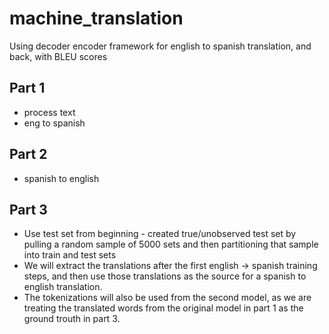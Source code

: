 # machine_translation
Using decoder encoder framework for english to spanish translation, and back, with BLEU scores

## Part 1 
* process text
* eng to spanish

## Part 2
* spanish to english

## Part 3
* Use test set from beginning -  created true/unobserved test set by pulling a random sample of 5000 sets and then partitioning that sample into train and test sets
* We will extract the translations after the first english -> spanish training steps, and then use those translations as the source for a spanish to english translation. 
* The tokenizations will also be used from the second model, as we are treating the translated words from the original model in part 1 as the ground trouth in part 3. 
